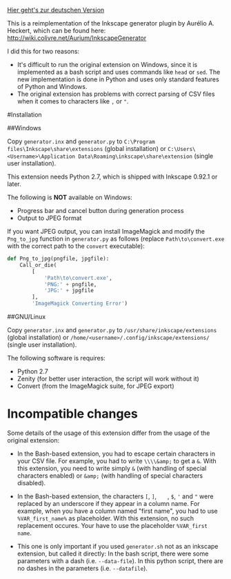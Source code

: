 [Hier geht's zur deutschen Version](README-de.md)

This is a reimplementation of the Inkscape generator plugin by Aurélio A.
Heckert, which can be found here:
<http://wiki.colivre.net/Aurium/InkscapeGenerator>

I did this for two reasons:

* It's difficult to run the original extension on Windows, since it is
implemented as a bash script and uses commands like `head` or `sed`. The new
implementation is done in Python and uses only standard features of Python and
Windows.
* The original extension has problems with correct parsing of CSV files when it
comes to characters like `,` or `"`.

#Installation

##Windows

Copy `generator.inx` and `generator.py` to
`C:\Program files\Inkscape\share\extensions`
(global installation) or
`C:\Users\<Username>\Application Data\Roaming\inkscape\share\extension`
(single user installation).

This extension needs Python 2.7, which is shipped with Inkscape 0.92.1 or later.

The following is **NOT** available on Windows:

* Progress bar and cancel button during generation process
* Output to JPEG format

If you want JPEG output, you can install ImageMagick and modify the
`Png_to_jpg` function in `generator.py` as follows (replace
`Path\to\convert.exe` with the correct path to the `convert` executable):

```python
def Png_to_jpg(pngfile, jpgfile):
    Call_or_die(
        [
            'Path\to\convert.exe',
            'PNG:' + pngfile,
            'JPG:' + jpgfile
        ],
        'ImageMagick Converting Error')
```

##GNU/Linux

Copy `generator.inx` and `generator.py` to
`/usr/share/inkscape/extensions`
(global installation) or
`/home/<username>/.config/inkscape/extensions/`
(single user installation).

The following software is requires:

* Python 2.7
* Zenity (for better user interaction, the script will work without it)
* Convert (from the ImageMagick suite, for JPEG export)

# Incompatible changes

Some details of the usage of this extension differ from the usage of the
original extension:

* In the Bash-based extension, you had to escape certain characters in your CSV
file. For example, you had to write `\\\\&amp;` to get a `&`. With this
extension, you need to write simply `&` (with handling of special characters
enabled) or `&amp;` (with handling of special characters disabled).

* In the Bash-based extension, the characters `[`, `]`, `   `, `$`, `'`
and `"` were replaced by an underscore if they appear in a column name. For
example, when you have a column named "first name", you had to use
`%VAR_first_name%` as placeholder. With this extension, no such replacement
occures. Your have to use the placeholder `%VAR_first name`.

* This one is only important if you used `generator.sh` not as an inkscape
extension, but called it directly: In the bash script, there were some parameters
with a dash (i.e. `--data-file`). In this python script, there are no dashes
in the parameters (i.e. `--datafile`).
